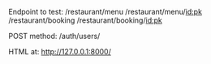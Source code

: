 Endpoint to test:
/restaurant/menu
/restaurant/menu/<id:pk>
/restaurant/booking
/restaurant/booking/<id:pk>

POST method:
/auth/users/

HTML at:
http://127.0.0.1:8000/
